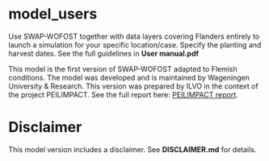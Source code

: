 # model_users
Use SWAP-WOFOST together with data layers covering Flanders entirely to launch a simulation for your specific location/case. Specify the planting and harvest dates. See the full guidelines in **User manual.pdf**

This model is the first version of SWAP-WOFOST adapted to Flemish conditions. 
The model was developed and is maintained by Wageningen University & Research. 
This version was prepared by ILVO in the context of the project PEILIMPACT. See the full report here: [PEILIMPACT report](https://ilvo_plant-peilimpact_nl.curve.space/Samenvatting).


# Disclaimer

This model version includes a disclaimer. See **DISCLAIMER.md** for details.